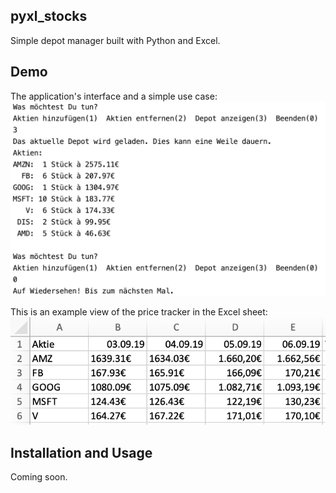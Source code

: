 ## pyxl_stocks
Simple depot manager built with Python and Excel. 

## Demo
The application's interface and a simple use case: 
![](https://github.com/Jonas-089/pyxl_stocks/blob/master/Demo%20Images/User%20Interface.png)

This is an example view of the price tracker in the Excel sheet:
![](https://github.com/Jonas-089/pyxl_stocks/blob/master/Demo%20Images/Stock%20Overview.png)

## Installation and Usage 
Coming soon.

